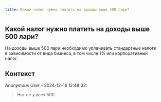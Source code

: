 ```yaml
---
title: Какой налог нужно платить на доходы выше 500 лари?
---
```


## Какой налог нужно платить на доходы выше 500 лари?

На доходы выше 500 лари необходимо уплачивать стандартные налоги в зависимости от вида бизнеса, в том числе 1% или корпоративный налог.

## Контекст

_Anonymous User_ - 2024-12-16 12:48:32:

> Нет не у всех 500.
